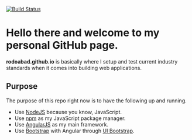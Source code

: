 [![Build Status](https://travis-ci.org/rodoabad/rodoabad.github.io.svg?branch=master)](https://travis-ci.org/rodoabad/rodoabad.github.io)

# Hello there and welcome to my personal GitHub page.

**rodoabad.github.io** is basically where I setup and test current industry standards when it comes into building web applications.

## Purpose

The purpose of this repo right now is to have the following up and running.

- Use [NodeJS](https://github.com/joyent/node) because you know, JavaScript.
- Use [npm](https://github.com/npm/npm) as my JavaScript package manager.
- Use [AngularJS](https://github.com/angular/angular.js) as my main framework.
- Use [Bootstrap](https://github.com/twbs/bootstrap) with Angular through [UI Bootstrap](https://github.com/angular-ui/bootstrap).
